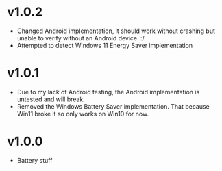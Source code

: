 # v1.0.2
- Changed Android implementation, it should work without crashing but unable to verify without an Android device. :/
- Attempted to detect Windows 11 Energy Saver implementation
# v1.0.1
- Due to my lack of Android testing, the Android implementation is untested and will break.
- Removed the Windows Battery Saver implementation. That because Win11 broke it so only works on Win10 for now.
# v1.0.0
- Battery stuff